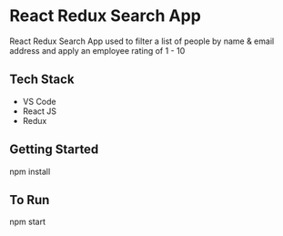 # React Redux Search App
 React Redux Search App used to filter a list of people by name & email address and apply an employee rating of 1 - 10
 
## Tech Stack

- VS Code
- React JS
- Redux

## Getting Started

npm install

## To Run

npm start
